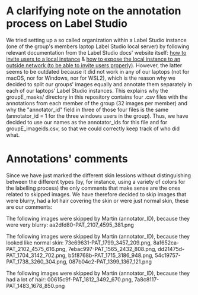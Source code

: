 # A clarifying note on the annotation process on Label Studio

We tried setting up a so called organization within a Label Studio instance (one of the group's members laptop Label Studio local server) by following relevant documentation from the Label Studio docs' website itself: [how to invite users to a local instance](https://labelstud.io/guide/signup#Invite-users-to-Label-Studio) & [how to expose the local instance to an outside network (to be able to invite users properly)](https://labelstud.io/guide/start#Expose-a-local-Label-Studio-instance-outside-using-ngrok). However, the latter seems to be outdated because it did not work in any of our laptops (not for macOS, nor for Windows, nor for WSL2), which is the reason why we decided to split our groups' images equally and annotate them separately in each of our laptops' Label Studio instances. This explains why the groupE_masks/ directory in this repository contains four .csv files with the annotations from each member of the group (32 images per member) and why the "annotator_id" field in three of those four files is the same (annotator_id = 1 for the three windows users in the group). 
Thus, we have decided to use our names as the annotator_ids for this file and for groupE_imageids.csv, so that we could correctly keep track of who did what. 

# Annotations' comments

Since we have just marked the different skin lessions without distinguishing between the different types (by, for instance, using a variety of colors for the labelling process) the only comments that make sense are the ones related to skipped images.
We have therefore decided to skip images that were blurry, had a lot hair covering the skin or were just normal skin, these are our comments:

The following images were skipped by Martin (annotator_ID), because they were very blurry:
aa2dfd80-PAT_2107_4595_381.png

The following images were skipped by Martin (annotator_ID), because they looked like normal skin:
73e69631-PAT_1799_3457_209.png, 8a1652ca-PAT_2102_4575_616.png, 7ebac997-PAT_1565_2432_808.png, dd21475d-PAT_1704_3142_702.png, b5f8768b-PAT_1715_3186_948.png, 54c19757-PAT_1738_3260_304.png, 087b04c2-PAT_1399_1367_121.png

The following images were skipped by Martin (annotator_ID), because they had a lot of hair:
00615c9f-PAT_1812_3492_670.png, 7a8c8117-PAT_1483_1678_850.png

